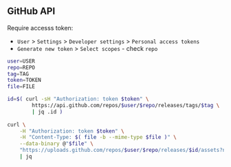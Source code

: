 GitHub API
---

Require accesss token:
- `User` > `Settings` > `Developer settings` > `Personal access tokens`
- `Generate new token` > `Select scopes` - check `repo`

```sh
user=USER
repo=REPO
tag=TAG
token=TOKEN
file=FILE

id=$( curl -sH "Authorization: token $token" \
		https://api.github.com/repos/$user/$repo/releases/tags/$tag \
		| jq .id )
	
curl \
	-H "Authorization: token $token" \
	-H "Content-Type: $( file -b --mime-type $file )" \
	--data-binary @"$file" \
	"https://uploads.github.com/repos/$user/$repo/releases/$id/assets?name=$( basename $file )" \
	| jq
```
